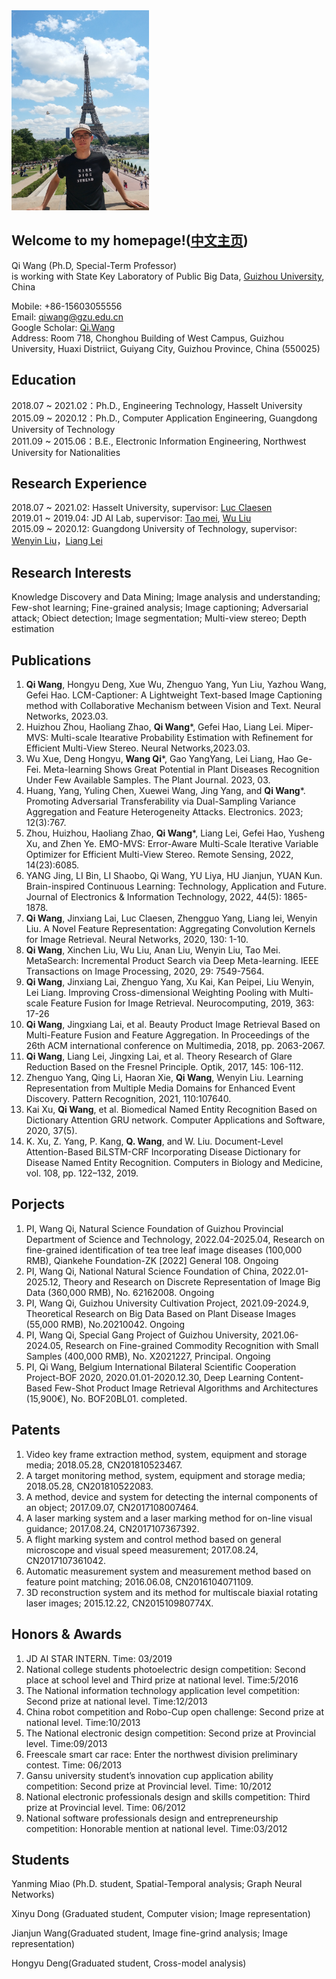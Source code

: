 <img src="me.jpg" width = "220" height = "320">

## Welcome to my homepage!([**中文主页**](Chinese.md))
 Qi Wang (Ph.D, Special-Term Professor)  
 is working with State Key Laboratory of Public Big Data, [Guizhou University](http://www.gzu.edu.cn/en/), China  

Mobile: +86-15603055556  
Email: qiwang@gzu.edu.cn   
Google Scholar: [Qi.Wang](https://scholar.google.com/citations?user=jUcEacsAAAAJ&hl=zh-CN)   
Address: Room 718, Chonghou Building of West Campus, Guizhou University, Huaxi Distriict, Guiyang City, Guizhou Province, China (550025)
				
## Education

2018.07 ~ 2021.02：Ph.D., Engineering Technology, Hasselt University  
2015.09 ~ 2020.12：Ph.D., Computer Application Engineering, Guangdong University of Technology  
2011.09 ~ 2015.06：B.E., Electronic Information Engineering, Northwest University for Nationalities

## Research Experience

2018.07 ~ 2021.02: Hasselt University, supervisor: [Luc Claesen](https://www.uhasselt.be/fiche?voornaam=luc&naam=claesen#fiche)  
2019.01 ~ 2019.04: JD AI Lab, supervisor: [Tao mei](http://taomei.me/), [Wu Liu](http://liuwu.weebly.com/)  
2015.09 ~ 2020.12: Guangdong University of Technology, supervisor: [Wenyin Liu](http://www.wislab.cn/liuwy/cv.htm)，[Liang Lei](https://yzw.gdut.edu.cn/info/1124/4546.htm)


## Research Interests
Knowledge Discovery and Data Mining; Image analysis and understanding; Few-shot learning; Fine-grained analysis; Image captioning; Adversarial attack; Obiect detection; Image segmentation; Multi-view stereo; Depth estimation

## Publications
1. **Qi Wang**, Hongyu Deng, Xue Wu, Zhenguo Yang, Yun Liu, Yazhou Wang, Gefei Hao. LCM-Captioner: A Lightweight Text-based Image Captioning method with Collaborative Mechanism between Vision and Text. Neural Networks, 2023.03. 
2. Huizhou Zhou, Haoliang Zhao, **Qi Wang***, Gefei Hao, Liang Lei. Miper-MVS: Multi-scale Itearative Probability Estimation with Refinement for Efficient Multi-View Stereo. Neural Networks,2023.03. 
3. Wu Xue, Deng Hongyu, **Wang Qi***, Gao YangYang, Lei Liang, Hao Ge-Fei. Meta-learning Shows Great Potential in Plant Diseases Recognition Under Few Available Samples. The Plant Journal. 2023, 03.
4. Huang, Yang, Yuling Chen, Xuewei Wang, Jing Yang, and **Qi Wang***. Promoting Adversarial Transferability via Dual-Sampling Variance Aggregation and Feature Heterogeneity Attacks. Electronics. 2023; 12(3):767.
5. Zhou, Huizhou, Haoliang Zhao, **Qi Wang***, Liang Lei, Gefei Hao, Yusheng Xu, and Zhen Ye. EMO-MVS: Error-Aware Multi-Scale Iterative Variable Optimizer for Efficient Multi-View Stereo. Remote Sensing, 2022, 14(23):6085. 
6. YANG Jing, LI Bin, LI Shaobo, Qi Wang, YU Liya, HU Jianjun, YUAN Kun. Brain-inspired Continuous Learning: Technology, Application and Future. Journal of Electronics & Information Technology, 2022, 44(5): 1865-1878.
7. **Qi Wang**, Jinxiang Lai, Luc Claesen, Zhengguo Yang, Liang lei, Wenyin Liu. A Novel Feature Representation: Aggregating Convolution Kernels for Image Retrieval. Neural Networks, 2020, 130: 1-10. 
8. **Qi Wang**, Xinchen Liu, Wu Liu, Anan Liu, Wenyin Liu, Tao Mei. MetaSearch: Incremental Product Search via Deep Meta-learning. IEEE Transactions on Image Processing, 2020, 29: 7549-7564.
9. **Qi Wang**, Jinxiang Lai, Zhenguo Yang, Xu Kai, Kan Peipei, Liu Wenyin, Lei Liang. Improving Cross-dimensional Weighting Pooling with Multi-scale Feature Fusion for Image Retrieval. Neurocomputing, 2019, 363: 17-26
10. **Qi Wang**, Jingxiang Lai, et al. Beauty Product Image Retrieval Based on Multi-Feature Fusion and Feature Aggregation. In Proceedings of the 26th ACM international conference on Multimedia, 2018, pp. 2063-2067.
11. **Qi Wang**, Liang Lei, Jingxing Lai, et al. Theory Research of Glare Reduction Based on the Fresnel Principle. Optik, 2017, 145: 106-112. 
12. Zhenguo Yang, Qing Li, Haoran Xie, **Qi Wang**, Wenyin Liu. Learning Representation from Multiple Media Domains for Enhanced Event Discovery. Pattern Recognition, 2021, 110:107640.  
13. Kai Xu, **Qi Wang**, et al. Biomedical Named Entity Recognition Based on Dictionary Attention GRU network. Computer Applications and Software, 2020, 37(5). 
14. K. Xu, Z. Yang, P. Kang, **Q. Wang**, and W. Liu. Document-Level Attention-Based BiLSTM-CRF Incorporating Disease Dictionary for Disease Named Entity Recognition. Computers in Biology and Medicine, vol. 108, pp. 122–132, 2019. 


## Porjects  
1. PI, Wang Qi, Natural Science Foundation of Guizhou Provincial Department of Science and Technology, 2022.04-2025.04, Research on fine-grained identification of tea tree leaf image diseases (100,000 RMB), Qiankehe Foundation-ZK [2022] General 108. Ongoing    
2. PI, Wang Qi, National Natural Science Foundation of China, 2022.01-2025.12, Theory and Research on Discrete Representation of Image Big Data (360,000 RMB), No. 62162008. Ongoing   
3. PI, Wang Qi, Guizhou University Cultivation Project, 2021.09-2024.9, Theoretical Research on Big Data Based on Plant Disease Images (55,000 RMB), No.20210042. Ongoing   
4. PI, Wang Qi, Special Gang Project of Guizhou University, 2021.06-2024.05, Research on Fine-grained Commodity Recognition with Small Samples (400,000 RMB), No. X2021227, Principal. Ongoing   
5. PI, Qi Wang, Belgium International Bilateral Scientific Cooperation Project-BOF 2020, 2020.01.01-2020.12.30, Deep Learning Content-Based Few-Shot Product Image Retrieval Algorithms and Architectures (15,900€), No. BOF20BL01. completed.  

## Patents
1.	Video key frame extraction method, system, equipment and storage media; 2018.05.28, CN201810523467.
2.	A target monitoring method, system, equipment and storage media; 2018.05.28, CN201810522083.
3.	A method, device and system for detecting the internal components of an object; 2017.09.07, CN2017108007464.
4.	A laser marking system and a laser marking method for on-line visual guidance; 2017.08.24, CN2017107367392.
5.	A flight marking system and control method based on general microscope and visual speed measurement; 2017.08.24, CN2017107361042.
6.	Automatic measurement system and measurement method based on feature point matching; 2016.06.08, CN2016104071109.
7.	3D reconstruction system and its method for multiscale biaxial rotating laser images; 2015.12.22, CN201510980774X.


## Honors & Awards

1.	JD AI STAR INTERN. Time: 03/2019
2.	National college students photoelectric design competition: 
	Second place at school level and Third prize at national level. Time:5/2016
3.	The National information technology application level competition:                                                                                               Second prize at national level. Time:12/2013
4.	China robot competition and Robo-Cup open challenge:
	Second prize at national level. Time:10/2013                                                                                
5.	The National electronic design competition:
	Second prize at Provincial level. Time:09/2013
6.	Freescale smart car race:
	Enter the northwest division preliminary contest. Time: 06/2013
7.	Gansu university student’s innovation cup application ability competition:
	Second prize at Provincial level. Time: 10/2012
8.	National electronic professionals design and skills competition:
	Third prize at Provincial level. Time: 06/2012
9.	National software professionals design and entrepreneurship competition:
	Honorable mention at national level. Time:03/2012   

## Students


Yanming Miao (Ph.D. student, Spatial-Temporal analysis; Graph Neural Networks)


Xinyu Dong (Graduated student, Computer vision; Image representation)


Jianjun Wang(Graduated student, Image fine-grind analysis; Image representation)


Hongyu Deng(Graduated student, Cross-model analysis)
